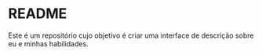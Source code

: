 # README
Este é um repositório cujo objetivo é criar uma interface de descrição sobre eu e minhas habilidades.
